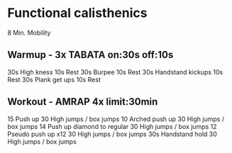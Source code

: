 # Functional calisthenics

8 Min. Mobility

## Warmup - 3x TABATA on:30s off:10s

30s   High kness
10s   Rest
30s   Burpee
10s   Rest
30s   Handstand kickups
10s   Rest
30s   Plank get ups
10s   Rest

## Workout - AMRAP 4x limit:30min

15    Push up
30    High jumps / box jumps
10    Arched push up
30    High jumps / box jumps
14    Push up diamond to regular
30    High jumps / box jumps
12    Pseudo push up x12
30    High jumps / box jumps
30s   Handstand hold
30    High jumps / box jumps
